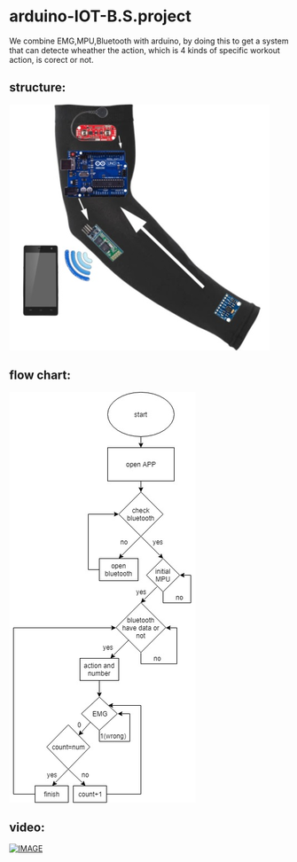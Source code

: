 # arduino-IOT-B.S.project
 We combine EMG,MPU,Bluetooth with arduino, by doing this to get a system that can detecte wheather the action, which is 4 kinds of specific workout action, is corect or not.<br>
 
## structure:
![image](https://github.com/qaws5503/arduino-IOT-B.S.project/blob/master/%E8%B3%87%E6%96%99/structure.jpg)

## flow chart:
![image](https://github.com/qaws5503/arduino-IOT-B.S.project/blob/master/%E8%B3%87%E6%96%99/flow_chart.jpg)

## video:
[![IMAGE](https://lh4.googleusercontent.com/7GYfq7Kru1GfsrAHfMhAylx1k0lA6Sb0kXNCROmCNprn5DgN_jioT0eF2AElJFI3Ya9mPM2W3vo3XcVV84zV=w640-h360-k-rw-pd)](https://drive.google.com/uc?export=download&id=1R4Fi3lLmptNgDoP5xuTtrdxD-aKgD0xq)
